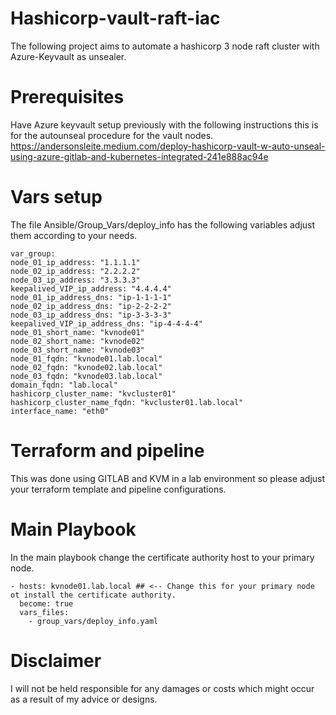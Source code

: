 # Hashicorp-vault-raft-iac

The following project aims to automate a hashicorp 3 node raft cluster with Azure-Keyvault as unsealer.

# Prerequisites

Have Azure keyvault setup previously with the following instructions this is for the autounseal procedure for the vault nodes.
https://andersonsleite.medium.com/deploy-hashicorp-vault-w-auto-unseal-using-azure-gitlab-and-kubernetes-integrated-241e888ac94e

# Vars setup

The file Ansible/Group_Vars/deploy_info has the following variables adjust them according to your needs.

    var_group:    
    node_01_ip_address: "1.1.1.1"
    node_02_ip_address: "2.2.2.2"
    node_03_ip_address: "3.3.3.3"
    keepalived_VIP_ip_address: "4.4.4.4"
    node_01_ip_address_dns: "ip-1-1-1-1"
    node_02_ip_address_dns: "ip-2-2-2-2"
    node_03_ip_address_dns: "ip-3-3-3-3"
    keepalived_VIP_ip_address_dns: "ip-4-4-4-4"
    node_01_short_name: "kvnode01"
    node_02_short_name: "kvnode02"
    node_03_short_name: "kvnode03"
    node_01_fqdn: "kvnode01.lab.local"
    node_02_fqdn: "kvnode02.lab.local"
    node_03_fqdn: "kvnode03.lab.local"
    domain_fqdn: "lab.local"
    hashicorp_cluster_name: "kvcluster01"
    hashicorp_cluster_name_fqdn: "kvcluster01.lab.local"
    interface_name: "eth0"

# Terraform and pipeline

This was done using GITLAB and KVM in a lab environment so please adjust your terraform template and pipeline configurations.

# Main Playbook

In the main playbook change the certificate authority host to your primary node.

    - hosts: kvnode01.lab.local ## <-- Change this for your primary node ot install the certificate authority.
      become: true
      vars_files:
        - group_vars/deploy_info.yaml

# Disclaimer

I will not be held responsible for any damages or costs which might occur as a result of my advice or designs.

